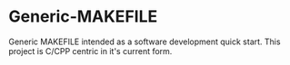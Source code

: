# Generic-MAKEFILE
Generic MAKEFILE intended as a software development quick start. This project is C/CPP centric in it's current form.
